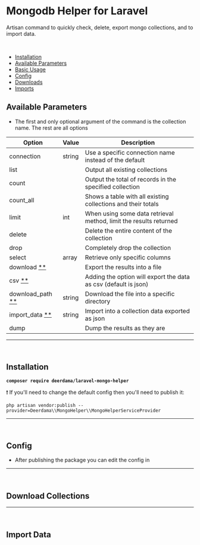 Mongodb Helper for Laravel
================

Artisan command to quickly check, delete, export mongo collections, and to import data.

<br>

* [Installation](#Installation)
* [Available Parameters](#Available-Parameters)
* [Basic Usage](#Basic-Usage)
* [Config](#Config)
* [Downloads](#Download-Collections)
* [Imports](#Import-Data)


## Available Parameters

* The first and only optional argument of the command is the collection name. The rest are all options

| Option | Value | Description |
| --- | --- | --- |
| connection | string | Use a specific connection name instead of the default |
| list |  | Output all existing collections |
| count | | Output the total of records in the specified collection |
| count_all | | Shows a table with all existing collections and their totals |
| limit | int | When using some data retrieval method, limit the results returned |
| delete | | Delete the entire content of the collection |
| drop | | Completely drop the collection |
| select | array | Retrieve only specific columns |
| download [**](#Download-Collections) | | Export the results into a file |
| csv [**](#Download-Collections) | | Adding the option will export the data as csv (default is json) |
| download_path [**](#Download-Collections) | string | Download the file into a specific directory |
| import_data [**](#Import-Data) | string | Import into a collection data exported as json |
| dump | | Dump the results as they are |

----------------
<br>

## Installation
 
**`composer require deerdama/laravel-mongo-helper`**
  
  :exclamation: If you'll need to change the default config then you'll need to publish it:

`php artisan vendor:publish --provider=Deerdama\\MongoHelper\\MongoHelperServiceProvider`


-------------------
<br>

## Config

* After publishing the package you can edit the config in 

-----------------
<br>


## Download Collections

-----------------
<br>


## Import Data